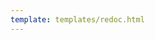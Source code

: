 ```yaml
---
template: templates/redoc.html
---
```


<redoc spec-url="../../apis/restapis/scim2-groups.yaml" theme='{{redoc_theme}}'></redoc>
